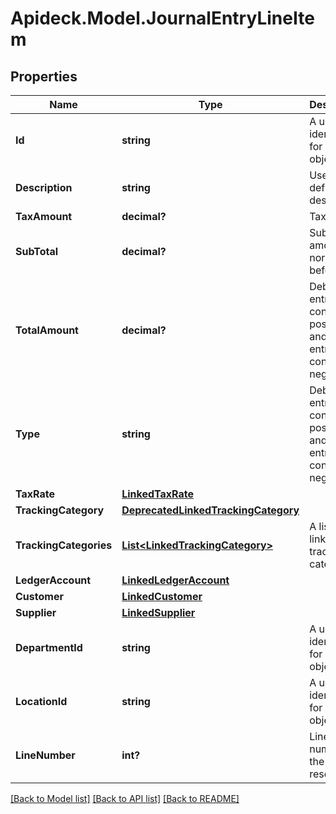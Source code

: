 # Apideck.Model.JournalEntryLineItem

## Properties

Name | Type | Description | Notes
------------ | ------------- | ------------- | -------------
**Id** | **string** | A unique identifier for an object. | [optional] [readonly] 
**Description** | **string** | User defined description | [optional] 
**TaxAmount** | **decimal?** | Tax amount | [optional] 
**SubTotal** | **decimal?** | Sub-total amount, normally before tax. | [optional] 
**TotalAmount** | **decimal?** | Debit entries are considered positive, and credit entries are considered negative. | [optional] 
**Type** | **string** | Debit entries are considered positive, and credit entries are considered negative. | 
**TaxRate** | [**LinkedTaxRate**](LinkedTaxRate.md) |  | [optional] 
**TrackingCategory** | [**DeprecatedLinkedTrackingCategory**](DeprecatedLinkedTrackingCategory.md) |  | [optional] 
**TrackingCategories** | [**List&lt;LinkedTrackingCategory&gt;**](LinkedTrackingCategory.md) | A list of linked tracking categories. | [optional] 
**LedgerAccount** | [**LinkedLedgerAccount**](LinkedLedgerAccount.md) |  | 
**Customer** | [**LinkedCustomer**](LinkedCustomer.md) |  | [optional] 
**Supplier** | [**LinkedSupplier**](LinkedSupplier.md) |  | [optional] 
**DepartmentId** | **string** | A unique identifier for an object. | [optional] [readonly] 
**LocationId** | **string** | A unique identifier for an object. | [optional] [readonly] 
**LineNumber** | **int?** | Line number of the resource | [optional] 

[[Back to Model list]](../README.md#documentation-for-models) [[Back to API list]](../README.md#documentation-for-api-endpoints) [[Back to README]](../README.md)

